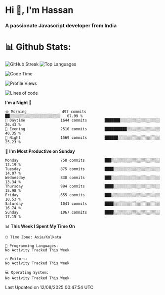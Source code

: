 # Hi 👋, I'm Hassan
### A passionate Javascript developer from India


# 📊 Github Stats:
![GitHub Streak](https://github-readme-streak-stats.herokuapp.com/?user=codeblooded47&theme=dracula&hide_border=false)
![Top Languages](https://github-readme-stats.vercel.app/api/top-langs/?username=codeblooded47&layout=compact&theme=dracula)



<!--START_SECTION:waka-->
![Code Time](http://img.shields.io/badge/Code%20Time-883%20hrs%201%20min-blue)

![Profile Views](http://img.shields.io/badge/Profile%20Views-0-blue)

![Lines of code](https://img.shields.io/badge/From%20Hello%20World%20I%27ve%20Written-24.3%20million%20lines%20of%20code-blue)

**I'm a Night 🦉** 

```text
🌞 Morning                497 commits         ██░░░░░░░░░░░░░░░░░░░░░░░   07.99 % 
🌆 Daytime                1644 commits        ███████░░░░░░░░░░░░░░░░░░   26.43 % 
🌃 Evening                2510 commits        ██████████░░░░░░░░░░░░░░░   40.35 % 
🌙 Night                  1569 commits        ██████░░░░░░░░░░░░░░░░░░░   25.23 % 
```
📅 **I'm Most Productive on Sunday** 

```text
Monday                   758 commits         ███░░░░░░░░░░░░░░░░░░░░░░   12.19 % 
Tuesday                  875 commits         ████░░░░░░░░░░░░░░░░░░░░░   14.07 % 
Wednesday                830 commits         ███░░░░░░░░░░░░░░░░░░░░░░   13.34 % 
Thursday                 994 commits         ████░░░░░░░░░░░░░░░░░░░░░   15.98 % 
Friday                   655 commits         ███░░░░░░░░░░░░░░░░░░░░░░   10.53 % 
Saturday                 1041 commits        ████░░░░░░░░░░░░░░░░░░░░░   16.74 % 
Sunday                   1067 commits        ████░░░░░░░░░░░░░░░░░░░░░   17.15 % 
```


📊 **This Week I Spent My Time On** 

```text
🕑︎ Time Zone: Asia/Kolkata

💬 Programming Languages: 
No Activity Tracked This Week

🔥 Editors: 
No Activity Tracked This Week

💻 Operating System: 
No Activity Tracked This Week
```


 Last Updated on 12/08/2025 00:47:54 UTC
<!--END_SECTION:waka-->

